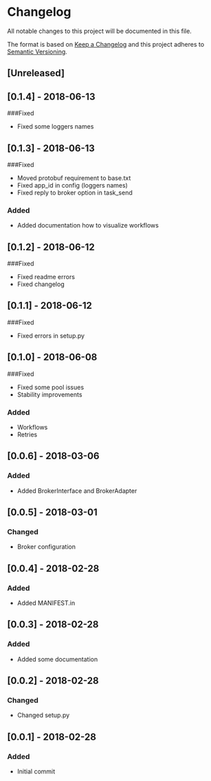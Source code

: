 # Changelog
All notable changes to this project will be documented in this file.

The format is based on [Keep a Changelog](http://keepachangelog.com/en/1.0.0/)
and this project adheres to [Semantic Versioning](http://semver.org/spec/v2.0.0.html).

## [Unreleased]

## [0.1.4] - 2018-06-13

###Fixed
- Fixed some loggers names

## [0.1.3] - 2018-06-13

###Fixed
- Moved protobuf requirement to base.txt
- Fixed app_id in config (loggers names)
- Fixed reply to broker option in task_send

### Added
- Added documentation how to visualize workflows

## [0.1.2] - 2018-06-12

###Fixed
- Fixed readme errors
- Fixed changelog

## [0.1.1] - 2018-06-12

###Fixed
- Fixed errors in setup.py

## [0.1.0] - 2018-06-08

###Fixed
- Fixed some pool issues
- Stability improvements

### Added
- Workflows
- Retries

## [0.0.6] - 2018-03-06
### Added
- Added BrokerInterface and BrokerAdapter

## [0.0.5] - 2018-03-01
### Changed
- Broker configuration

## [0.0.4] - 2018-02-28
### Added
- Added MANIFEST.in

## [0.0.3] - 2018-02-28
### Added
- Added some documentation

## [0.0.2] - 2018-02-28
### Changed
- Changed setup.py

## [0.0.1] - 2018-02-28
### Added
- Initial commit